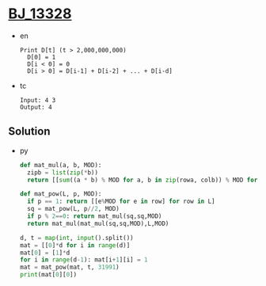 # [BJ_13328](https://acmicpc.net/problem/13328)

* en

  ```en
  Print D[t] (t > 2,000,000,000)
    D[0] = 1
    D[i < 0] = 0
    D[i > 0] = D[i-1] + D[i-2] + ... + D[i-d]
  ```

* tc

  ```tc
  Input: 4 3
  Output: 4
  ```

## Solution

* py

  ```py
  def mat_mul(a, b, MOD):
    zipb = list(zip(*b))
    return [[sum((a * b) % MOD for a, b in zip(rowa, colb)) % MOD for colb in zipb] for rowa in a]

  def mat_pow(L, p, MOD):
    if p == 1: return [[e%MOD for e in row] for row in L]
    sq = mat_pow(L, p//2, MOD)
    if p % 2==0: return mat_mul(sq,sq,MOD)
    return mat_mul(mat_mul(sq,sq,MOD),L,MOD)

  d, t = map(int, input().split())
  mat = [[0]*d for i in range(d)]
  mat[0] = [1]*d
  for i in range(d-1): mat[i+1][i] = 1
  mat = mat_pow(mat, t, 31991)
  print(mat[0][0])
  ```
